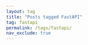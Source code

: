 ```yaml
---
layout: tag
title: "Posts tagged FastAPI"
tag: fastapi
permalink: /tags/fastapi/
nav_exclude: true
---
```

